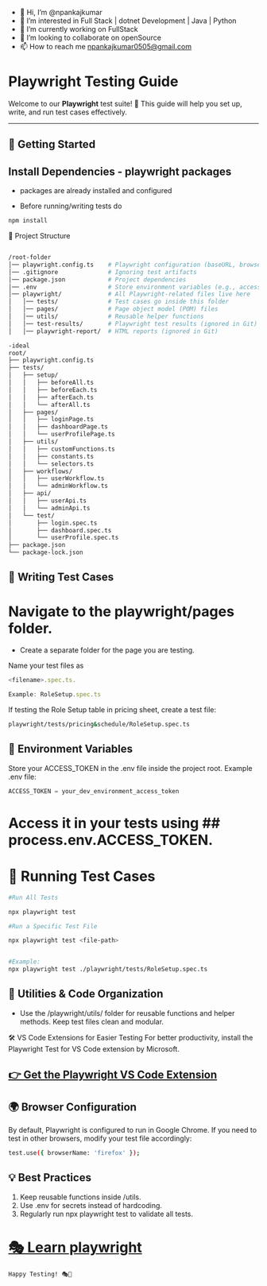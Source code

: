 - 👋 Hi, I’m @npankajkumar
- 👀 I’m interested in Full Stack | dotnet Development | Java | Python
- 🌱 I’m currently working on FullStack
- 💞️ I’m looking to collaborate on openSource
- 📫 How to reach me npankajkumar0505@gmail.com

<!---
npankajkumar/npankajkumar is a ✨ special ✨ repository because its `README.md` (this file) appears on your GitHub profile.
You can click the Preview link to take a look at your changes.
--->

# Playwright Testing Guide

Welcome to our **Playwright** test suite! 🚀 This guide will help you set up, write, and run test cases effectively.

---

## 📌 Getting Started

## Install Dependencies - playwright packages
- packages are already installed and configured

- Before running/writing tests do

```sh
npm install
```

📂 Project Structure

```sh

/root-folder
│── playwright.config.ts    # Playwright configuration (baseURL, browser settings, etc.)
│── .gitignore              # Ignoring test artifacts
│── package.json            # Project dependencies
│── .env                    # Store environment variables (e.g., access token)
│── playwright/             # All Playwright-related files live here
│   │── tests/              # Test cases go inside this folder
│   │── pages/              # Page object model (POM) files
│   │── utils/              # Reusable helper functions
│   │── test-results/       # Playwright test results (ignored in Git)
│   │── playwright-report/  # HTML reports (ignored in Git)

-ideal
root/
├── playwright.config.ts
├── tests/
│   ├── setup/
│   │   ├── beforeAll.ts
│   │   ├── beforeEach.ts
│   │   ├── afterEach.ts
│   │   └── afterAll.ts
│   ├── pages/
│   │   ├── loginPage.ts
│   │   ├── dashboardPage.ts
│   │   └── userProfilePage.ts
│   ├── utils/
│   │   ├── customFunctions.ts
│   │   ├── constants.ts
│   │   └── selectors.ts
│   ├── workflows/
│   │   ├── userWorkflow.ts
│   │   └── adminWorkflow.ts
│   ├── api/
│   │   ├── userApi.ts
│   │   └── adminApi.ts
│   └── test/
│       ├── login.spec.ts
│       ├── dashboard.spec.ts
│       └── userProfile.spec.ts
├── package.json
└── package-lock.json

```

## 📝 Writing Test Cases

# Navigate to the playwright/pages folder.
- Create a separate folder for the page you are testing.

Name your test files as

```javascript
<filename>.spec.ts.

Example: RoleSetup.spec.ts
```

If testing the Role Setup table in pricing sheet, create a test file:

```sh
playwright/tests/pricing&schedule/RoleSetup.spec.ts
```

## 🔑 Environment Variables

Store your ACCESS_TOKEN in the .env file inside the project root.
Example .env file:

```javascript
ACCESS_TOKEN = your_dev_environment_access_token
```

# Access it in your tests using ## process.env.ACCESS_TOKEN.

# 🚀 Running Test Cases

```sh
#Run All Tests

npx playwright test

#Run a Specific Test File

npx playwright test <file-path>


#Example:
npx playwright test ./playwright/tests/RoleSetup.spec.ts

```

## 🔧 Utilities & Code Organization

- Use the /playwright/utils/ folder for reusable functions and helper methods.
Keep test files clean and modular.

🛠 VS Code Extensions for Easier Testing
For better productivity, install the Playwright Test for VS Code extension by Microsoft.

## [👉 Get the Playwright VS Code Extension](https://marketplace.visualstudio.com/items?itemName=ms-playwright.playwright)

## 🌍 Browser Configuration

By default, Playwright is configured to run in Google Chrome.
If you need to test in other browsers, modify your test file accordingly:

```sh
test.use({ browserName: 'firefox' });
```

## 💡 Best Practices

1. Keep reusable functions inside /utils.
2. Use .env for secrets instead of hardcoding.
3. Regularly run npx playwright test to validate all tests.

# [🎭 Learn playwright](https://allegisgroup.udemy.com/course/playwright-tutorials-automation-testing)

```sh
Happy Testing! 🎭🚀
```
